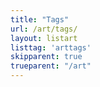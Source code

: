 ```yaml
---
title: "Tags"
url: /art/tags/
layout: listart
listtag: 'arttags'
skipparent: true
trueparent: "/art"
---
```

